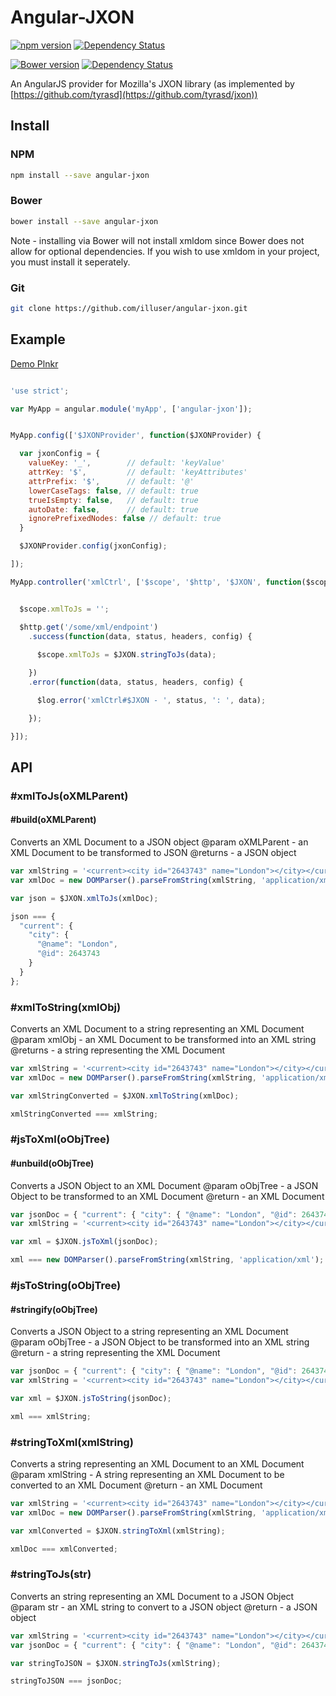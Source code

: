 # Angular-JXON

[![npm version](https://badge.fury.io/js/angular-jxon.svg)](http://badge.fury.io/js/angular-jxon) [![Dependency Status](https://www.versioneye.com/user/projects/5571f7bb3935300021000001/badge.svg?style=flat)](https://www.versioneye.com/user/projects/5571f7bb3935300021000001)

[![Bower version](https://badge.fury.io/bo/angular-jxon.svg)](http://badge.fury.io/bo/angular-jxon) [![Dependency Status](https://www.versioneye.com/user/projects/5571f7ef393530001c00000a/badge.svg?style=flat)](https://www.versioneye.com/user/projects/5571f7ef393530001c00000a)

An AngularJS provider for Mozilla's JXON library (as implemented by [https://github.com/tyrasd](https://github.com/tyrasd/jxon))

## Install

### NPM
```bash
npm install --save angular-jxon
```

### Bower
```bash
bower install --save angular-jxon
```
Note - installing via Bower will not install xmldom since Bower does not allow for optional dependencies. If you wish to use xmldom in your project, you must install it seperately.

### Git
```bash
git clone https://github.com/illuser/angular-jxon.git
```


## Example

[Demo Plnkr](http://plnkr.co/WoxqCL)

```javascript

'use strict';

var MyApp = angular.module('myApp', ['angular-jxon']);


MyApp.config(['$JXONProvider', function($JXONProvider) {

  var jxonConfig = {
    valueKey: '_',        // default: 'keyValue'
    attrKey: '$',         // default: 'keyAttributes'
    attrPrefix: '$',      // default: '@'
    lowerCaseTags: false, // default: true
    trueIsEmpty: false,   // default: true
    autoDate: false,      // default: true
    ignorePrefixedNodes: false // default: true
  }

  $JXONProvider.config(jxonConfig);

]);

MyApp.controller('xmlCtrl', ['$scope', '$http', '$JXON', function($scope, $http, $JXON) {


  $scope.xmlToJs = '';

  $http.get('/some/xml/endpoint')
    .success(function(data, status, headers, config) {
      
      $scope.xmlToJs = $JXON.stringToJs(data);

    })
    .error(function(data, status, headers, config) {

      $log.error('xmlCtrl#$JXON - ', status, ': ', data);

    });

}]);

```

## API

### #xmlToJs(oXMLParent)
#### #build(oXMLParent)
Converts an XML Document to a JSON object
@param oXMLParent - an XML Document to be transformed to JSON
@returns - a JSON object
```javascript
var xmlString = '<current><city id="2643743" name="London"></city></current>';
var xmlDoc = new DOMParser().parseFromString(xmlString, 'application/xml');

var json = $JXON.xmlToJs(xmlDoc);

json === {
  "current": {
    "city": {
      "@name": "London",
      "@id": 2643743
    }
  }
};
```

### #xmlToString(xmlObj)
Converts an XML Document to a string representing an XML Document
@param xmlObj - an XML Document to be transformed into an XML string
@returns - a string representing the XML Document
```javascript
var xmlString = '<current><city id="2643743" name="London"></city></current>';
var xmlDoc = new DOMParser().parseFromString(xmlString, 'application/xml');

var xmlStringConverted = $JXON.xmlToString(xmlDoc);

xmlStringConverted === xmlString;
```
    
### #jsToXml(oObjTree)
#### #unbuild(oObjTree)
Converts a JSON Object to an XML Document
@param oObjTree - a JSON Object to be transformed to an XML Document
@return - an XML Document
```javascript
var jsonDoc = { "current": { "city": { "@name": "London", "@id": 2643743 }}};
var xmlString = '<current><city id="2643743" name="London"></city></current>';

var xml = $JXON.jsToXml(jsonDoc);

xml === new DOMParser().parseFromString(xmlString, 'application/xml');
```

### #jsToString(oObjTree)
#### #stringify(oObjTree)
Converts a JSON Object to a string representing an XML Document
@param oObjTree - a JSON Object to be transformed into an XML string
@return - a string representing the XML Document
```javascript
var jsonDoc = { "current": { "city": { "@name": "London", "@id": 2643743 }}};
var xmlString = '<current><city id="2643743" name="London"></city></current>';

var xml = $JXON.jsToString(jsonDoc);

xml === xmlString;
```

### #stringToXml(xmlString)
Converts a string representing an XML Document to an XML Document
@param xmlString - A string representing an XML Document to be converted to an XML Document
@return - an XML Document
```javascript
var xmlString = '<current><city id="2643743" name="London"></city></current>';
var xmlDoc = new DOMParser().parseFromString(xmlString, 'application/xml');

var xmlConverted = $JXON.stringToXml(xmlString);

xmlDoc === xmlConverted;

```

### #stringToJs(str)
Converts an string representing an XML Document to a JSON Object
@param str - an XML string to convert to a JSON object
@return - a JSON object
```javascript
var xmlString = '<current><city id="2643743" name="London"></city></current>';
var jsonDoc = { "current": { "city": { "@name": "London", "@id": 2643743 }}};

var stringToJSON = $JXON.stringToJs(xmlString);

stringToJSON === jsonDoc;
```